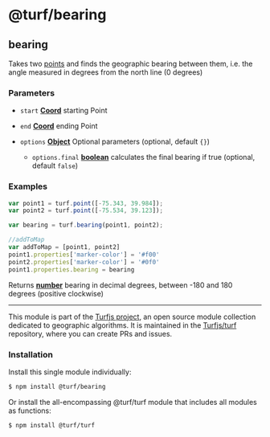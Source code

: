# @turf/bearing

<!-- Generated by documentation.js. Update this documentation by updating the source code. -->

## bearing

Takes two [points][1] and finds the geographic bearing between them,
i.e. the angle measured in degrees from the north line (0 degrees)

### Parameters

*   `start` **[Coord][2]** starting Point
*   `end` **[Coord][2]** ending Point
*   `options` **[Object][3]** Optional parameters (optional, default `{}`)

    *   `options.final` **[boolean][4]** calculates the final bearing if true (optional, default `false`)

### Examples

```javascript
var point1 = turf.point([-75.343, 39.984]);
var point2 = turf.point([-75.534, 39.123]);

var bearing = turf.bearing(point1, point2);

//addToMap
var addToMap = [point1, point2]
point1.properties['marker-color'] = '#f00'
point2.properties['marker-color'] = '#0f0'
point1.properties.bearing = bearing
```

Returns **[number][5]** bearing in decimal degrees, between -180 and 180 degrees (positive clockwise)

[1]: https://tools.ietf.org/html/rfc7946#section-3.1.2

[2]: https://tools.ietf.org/html/rfc7946#section-3.1.1

[3]: https://developer.mozilla.org/docs/Web/JavaScript/Reference/Global_Objects/Object

[4]: https://developer.mozilla.org/docs/Web/JavaScript/Reference/Global_Objects/Boolean

[5]: https://developer.mozilla.org/docs/Web/JavaScript/Reference/Global_Objects/Number

<!-- This file is automatically generated. Please don't edit it directly. If you find an error, edit the source file of the module in question (likely index.js or index.ts), and re-run "yarn docs" from the root of the turf project. -->

---

This module is part of the [Turfjs project](https://turfjs.org/), an open source module collection dedicated to geographic algorithms. It is maintained in the [Turfjs/turf](https://github.com/Turfjs/turf) repository, where you can create PRs and issues.

### Installation

Install this single module individually:

```sh
$ npm install @turf/bearing
```

Or install the all-encompassing @turf/turf module that includes all modules as functions:

```sh
$ npm install @turf/turf
```
